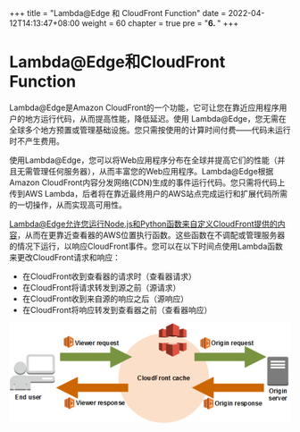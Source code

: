 +++
title = "Lambda@Edge 和 CloudFront Function"
date = 2022-04-12T14:13:47+08:00
weight = 60
chapter = true
pre = "<b>6. </b>"
+++

# Lambda@Edge和CloudFront Function

Lambda@Edge是Amazon CloudFront的一个功能，它可让您在靠近应用程序用户的地方运行代码，从而提高性能，降低延迟。使用 Lambda@Edge，您无需在全球多个地方预置或管理基础设施。您只需按使用的计算时间付费——代码未运行时不产生费用。

使用Lambda@Edge，您可以将Web应用程序分布在全球并提高它们的性能（并且无需管理任何服务器），从而丰富您的Web应用程序。Lambda@Edge根据Amazon CloudFront内容分发网络(CDN)生成的事件运行代码。您只需将代码上传到AWS Lambda，后者将在靠近最终用户的AWS站点完成运行和扩展代码所需的一切操作，从而实现高可用性。

Lambda@Edge允许您运行Node.js和Python函数来自定义CloudFront提供的内容，从而在更靠近查看器的AWS位置执行函数。这些函数在不调配或管理服务器的情况下运行，以响应CloudFront事件。您可以在以下时间点使用Lambda函数来更改CloudFront请求和响应：

- 在CloudFront收到查看器的请求时（查看器请求）
- 在CloudFront将请求转发到源之前（源请求）
- 在CloudFront收到来自源的响应之后（源响应）
- 在CloudFront将响应转发到查看器之前（查看器响应）

![Lambda@Edge](/images/cloudfront-events-that-trigger-lambda-functions.png?classes=border)
